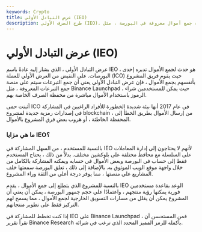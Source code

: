 ```yaml
---
keywords: Crypto
title: عرض التبادل الأولي (IEO)
description: طرح الصرف الأولي (IEO). سيتم إجراء عملية جمع التبرعات على منصة جمع أموال معروفة في البورصة ، مثل Binance Launchpad
---
```


# عرض التبادل الأولي (IEO)
عرض التبادل الأولي ، الذي يشار إليه عادةً باسم IEO ، هو حدث لجمع الأموال تديره إحدى البورصات. على النقيض من العرض الأولي للعملة (ICO) حيث يقوم فريق المشروع بأنفسهم بجمع الأموال ، فإن عرض التبادل الأولي يعني أن جمع التبرعات سيتم على منصة جمع التبرعات المعروفة ، مثل Binance Launchpad ، حيث يمكن للمستخدمين شراء الرموز باستخدام الأموال مباشرة من محفظة الصرف الخاصة بهم.

أثبتت حمى ICO في عام 2017 أنها بيئة شديدة الخطورة للأفراد الراغبين في المشاركة في إصدارات رمزية جديدة لمشروع blockchain ، من إرسال الأموال بطريق الخطأ إلى المحفظة الخاطئة ، أو هروب بعض فرق المشروع بالأموال.

### ما هي مزايا IEO؟

بالنسبة للمستخدم ، من السهل المشاركة في IEO لأنهم لا يحتاجون إلى إدارة المعاملات على السلسلة مع محافظ مختلفة على بلوكشين مختلف. بدلاً من ذلك ، يحتاج المستخدم فقط إلى حساب في البورصة وبعض الأموال في حسابه ويمكنه المشاركة بالكامل من خلال واجهة موقع الويب الموثوق به. بالإضافة إلى ذلك ، تعلق البورصة سمعتها خلف المشاريع على منصتها ، مما يوفر درجة أعلى من الثقة وراء المشروع.

بالنسبة للمشروع الذي يتطلع إلى جمع الأموال ، يقدم IEO الوعد بقاعدة مستخدمين فورية يمكنها رؤية منتجهم ، واعتمادًا على حجم جمهور البورصة ، يمكن أن يعني أن المشروع يمكن أن يقلل من مسارات التسويق الخارجية لجمع الأموال ، مما يسمح لهم التركيز فقط على تطوير منتجاتهم.

إذا كنت تخطط للمشاركة في IEO على Binance Launchpad ، فمن المستحسن أن تقرأ تقرير Binance Research بأكمله للرمز المميز المحدد الذي ترغب في شرائه.

